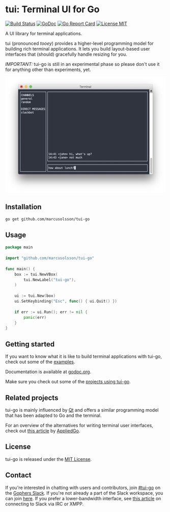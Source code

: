 # tui: Terminal UI for Go

[![Build Status](https://travis-ci.org/marcusolsson/tui-go.svg?branch=master)](https://travis-ci.org/marcusolsson/tui-go)
[![GoDoc](https://img.shields.io/badge/godoc-reference-blue.svg?style=flat)](https://godoc.org/github.com/marcusolsson/tui-go)
[![Go Report Card](https://goreportcard.com/badge/github.com/marcusolsson/tui-go)](https://goreportcard.com/report/github.com/marcusolsson/tui-go)
[![License MIT](https://img.shields.io/badge/license-MIT-lightgrey.svg?style=flat)](LICENSE)

A UI library for terminal applications.

tui (pronounced _tooey_) provides a higher-level programming model for building rich terminal applications. It lets you build layout-based user interfaces that (should) gracefully handle resizing for you.

_IMPORTANT:_ tui-go is still in an experimental phase so please don't use it for anything other than experiments, yet.

![Screenshot](example/chat/screenshot.png)

## Installation

```
go get github.com/marcusolsson/tui-go
```

## Usage

```go
package main

import "github.com/marcusolsson/tui-go"

func main() {
	box := tui.NewVBox(
		tui.NewLabel("tui-go"),
	)

	ui := tui.New(box)
	ui.SetKeybinding("Esc", func() { ui.Quit() })

	if err := ui.Run(); err != nil {
		panic(err)
	}
}
```

## Getting started

If you want to know what it is like to build terminal applications with tui-go, check out some of the [examples](example).

Documentation is available at [godoc.org](https://godoc.org/github.com/marcusolsson/tui-go).

Make sure you check out some of the [projects using tui-go](https://godoc.org/github.com/marcusolsson/tui-go?importers).

## Related projects

tui-go is mainly influenced by [Qt](https://www.qt.io/) and offers a similar programming model that has been adapted to Go and the terminal.

For an overview of the alternatives for writing terminal user interfaces, check out [this article](https://appliedgo.net/tui/) by [AppliedGo](https://appliedgo.net/).

## License

tui-go is released under the [MIT License](LICENSE).

## Contact

If you're interested in chatting with users and contributors, join
[#tui-go](https://gophers.slack.com/messages/tui-go) on
the [Gophers Slack](https://gophers.slack.com).
If you're not already a part of the Slack workspace, you can join
[here](https://invite.slack.golangbridge.org/). If you prefer a lower-bandwidth
interface, see [this
article](https://get.slack.help/hc/en-us/articles/201727913-Connect-to-Slack-over-IRC-and-XMPP)
on connecting to Slack via IRC or XMPP.
